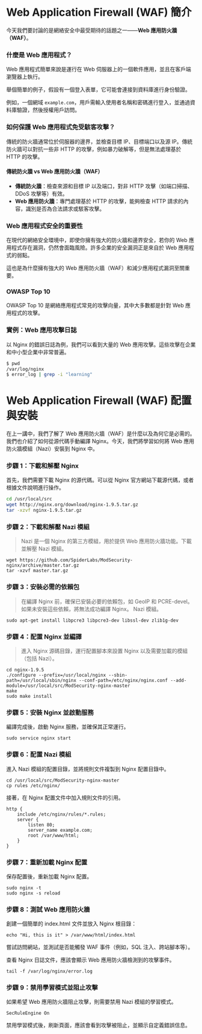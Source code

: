 # Web Application Firewall (WAF) 簡介

今天我們要討論的是網絡安全中最受期待的話題之一——**Web 應用防火牆（WAF）**。

### 什麼是 Web 應用程式？

Web 應用程式簡單來說是運行在 Web 伺服器上的一個軟件應用，並且在客戶端瀏覽器上執行。

舉個簡單的例子，假設有一個登入表單，它可能會連接到資料庫進行身份驗證。

例如，一個網域 `example.com`，用戶需輸入使用者名稱和密碼進行登入，並通過資料庫驗證，然後授權用戶訪問。

### 如何保護 Web 應用程式免受駭客攻擊？

傳統的防火牆通常位於伺服器的邊界，並檢查目標 IP、目標端口以及源 IP。傳統防火牆可以對抗一些非 HTTP 的攻擊，例如暴力破解等，但是無法處理基於 HTTP 的攻擊。

#### 傳統防火牆 vs Web 應用防火牆（WAF）

- **傳統防火牆**：檢查來源和目標 IP 以及端口，對非 HTTP 攻擊（如端口掃描、DDoS 攻擊等）有效。
- **Web 應用防火牆**：專門處理基於 HTTP 的攻擊，能夠檢查 HTTP 請求的內容，識別是否為合法請求或駭客攻擊。

### Web 應用程式安全的重要性

在現代的網絡安全環境中，即使你擁有強大的防火牆和邊界安全，若你的 Web 應用程式存在漏洞，仍然會面臨風險。許多企業的安全漏洞正是來自於 Web 應用程式的弱點。

這也是為什麼擁有強大的 Web 應用防火牆（WAF）和減少應用程式漏洞至關重要。

### OWASP Top 10

OWASP Top 10 是網絡應用程式常見的攻擊向量，其中大多數都是針對 Web 應用程式的攻擊。

### 實例：Web 應用攻擊日誌

以 Nginx 的錯誤日誌為例，我們可以看到大量的 Web 應用攻擊。這些攻擊在企業和中小型企業中非常普遍。

```bash
$ pwd
/var/log/nginx
$ error_log | grep -i "learning"
```


# Web Application Firewall (WAF) 配置與安裝
在上一講中，我們了解了 Web 應用防火牆（WAF）是什麼以及為何它是必需的。我們也介紹了如何從源代碼手動編譯 Nginx。今天，我們將學習如何將 Web 應用防火牆模組（Nazi）安裝到 Nginx 中。

### 步驟 1：下載和解壓 Nginx
首先，我們需要下載 Nginx 的源代碼。可以從 Nginx 官方網站下載源代碼，或者根據文件說明進行操作。
```bash
cd /usr/local/src
wget http://nginx.org/download/nginx-1.9.5.tar.gz
tar -xzvf nginx-1.9.5.tar.gz
```
### 步驟 2：下載和解壓 Nazi 模組
> Nazi 是一個 Nginx 的第三方模組，用於提供 Web 應用防火牆功能。下載並解壓 Nazi 模組。
```
wget https://github.com/SpiderLabs/ModSecurity-nginx/archive/master.tar.gz
tar -xzvf master.tar.gz
```
### 步驟 3：安裝必需的依賴包
> 在編譯 Nginx 前，確保已安裝必要的依賴包，如 GeoIP 和 PCRE-devel。如果未安裝這些依賴，將無法成功編譯 Nginx。
Nazi 模組。
```
sudo apt-get install libpcre3 libpcre3-dev libssl-dev zlib1g-dev
```
### 步驟 4：配置 Nginx 並編譯
> 進入 Nginx 源碼目錄，運行配置腳本來設置 Nginx 以及需要加載的模組（包括 Nazi）。
```
cd nginx-1.9.5
./configure --prefix=/usr/local/nginx --sbin-path=/usr/local/sbin/nginx --conf-path=/etc/nginx/nginx.conf --add-module=/usr/local/src/ModSecurity-nginx-master
make
sudo make install
```
### 步驟 5：安裝 Nginx 並啟動服務
編譯完成後，啟動 Nginx 服務，並確保其正常運行。

```
sudo service nginx start
```
### 步驟 6：配置 Nazi 模組
進入 Nazi 模組的配置目錄，並將規則文件複製到 Nginx 配置目錄中。
```
cd /usr/local/src/ModSecurity-nginx-master
cp rules /etc/nginx/
```
接著，在 Nginx 配置文件中加入規則文件的引用。
```
http {
    include /etc/nginx/rules/*.rules;
    server {
        listen 80;
        server_name example.com;
        root /var/www/html;
    }
}
```
### 步驟 7：重新加載 Nginx 配置
保存配置後，重新加載 Nginx 配置。
```
sudo nginx -t
sudo nginx -s reload
```
### 步驟 8：測試 Web 應用防火牆
創建一個簡單的 index.html 文件並放入 Nginx 根目錄：
```
echo "Hi, this is it" > /var/www/html/index.html
```
嘗試訪問網站，並測試是否能觸發 WAF 事件（例如，SQL 注入、跨站腳本等）。

查看 Nginx 日誌文件，應該會顯示 Web 應用防火牆檢測到的攻擊事件。
```
tail -f /var/log/nginx/error.log
```
### 步驟 9：禁用學習模式並阻止攻擊
如果希望 Web 應用防火牆阻止攻擊，則需要禁用 Nazi 模組的學習模式。
```
SecRuleEngine On
```
禁用學習模式後，刷新頁面，應該會看到攻擊被阻止，並顯示自定義錯誤信息。

